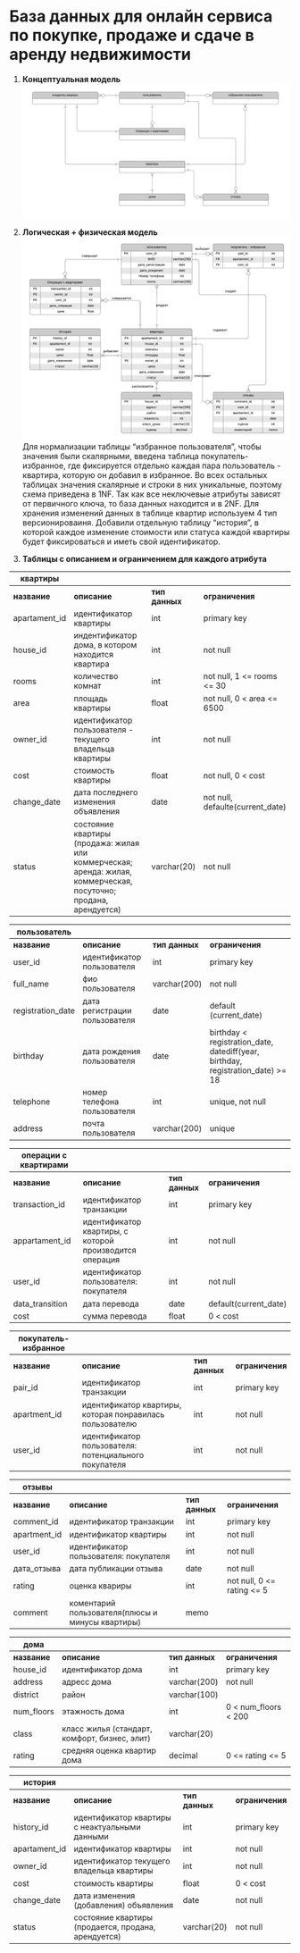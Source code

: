 # База данных для онлайн сервиса по покупке, продаже и сдаче в аренду недвижимости
1. **Концептуальная модель**
  ![Image 1](concept_model.jpg)
2. **Логическая + физическая модель**
  ![Image 2](logic_model.png)
Для нормализации таблицы “избранное пользователя”, чтобы значения были скалярными, введена таблица покупатель-избранное, где фиксируется отдельно каждая пара пользователь - квартира, которую он добавил в избранное. Во всех остальных таблицах значения скалярные и строки в них уникальные, поэтому схема приведена в 1NF.
Так как все неключевые атрибуты зависят от первичного ключа, то база данных находится и в 2NF.
Для хранения изменений данных в таблице квартир используем 4 тип версионироваиня. Добавили отдельную таблицу “история”, в которой каждое изменение стоимости или статуса каждой квартиры будет фиксироваться и иметь свой идентификатор.

3. **Таблицы с описанием и ограничением для каждого атрибута**

|квартиры  ||||
| ---------|---------|---------|---------|
| **название**  | **описание** | **тип данных** | **ограничения** |
|apartament_id|идентификатор квартиры|int|primary key|
|house_id|индентификатор дома, в котором находится квартира|int|not null|
|rooms|количество комнат|int|not null, 1 <= rooms <= 30|
|area|площадь квартиры|float|not null, 0 < area <= 6500|
|owner_id|идентификатор пользователя - текущего владельца квартиры|int|not null|
|cost|стоимость квартиры|float|not null, 0 < cost|
|change_date|дата последнего изменения объявления|date|not null, defaulte(current_date)|
|status|состояние квартиры (продажа: жилая или коммерческая; аренда: жилая, коммерческая, посуточно; продана, арендуется)|varchar(20)|not null|


|пользователь  ||||
| ---------|---------|---------|---------|
| **название**  | **описание** | **тип данных** | **ограничения** |
|user_id|идентификатор пользователя|int|primary key|
|full_name|фио пользователя|varchar(200)|not null|
|registration_date|дата регистрации пользователя|date|default (current_date)|
|birthday|дата рождения пользователя|date|birthday < registration_date, datediff(year, birthday, registration_date) >= 18|
|telephone|номер телефона пользователя|int|unique, not null|
|address|почта пользователя|varchar(200)|unique|

|операции с квартирами ||||
| ---------|---------|---------|---------|
| **название**  | **описание** | **тип данных** | **ограничения** |
|transaction_id|идентификатор транзакции|int|primary key|
|appartament_id|идентификатор квартиры, с которой  производится операция|int|not null|
|user_id|идентификатор пользователя: покупателя|int|not null|
|data_transition|дата перевода|date|default(current_date)|
|cost|сумма перевода|float|0 < cost|

|покупатель-избранное ||||
| ---------|---------|---------|---------|
| **название**  | **описание** | **тип данных** | **ограничения** |
|pair_id|идентификатор транзакции|int|primary key|
|apartment_id|идентификатор квартиры, которая понравилась пользователю|int|not null|
|user_id|идентификатор пользователя: потенциального покупателя|int|not null|

|отзывы ||||
| ---------|---------|---------|---------|
| **название**  | **описание** | **тип данных** | **ограничения** |
|comment_id|идентификатор транзакции|int|primary key|
|apartment_id|идентификатор квартиры|int|not null|
|user_id|идентификатор пользователя: покупателя|int|not null|
|дата_отзыва|дата публикации отзыва|date|not null|
|rating|оценка квариры|int|not null, 0 <= rating <= 5|
|comment|коментарий пользователя(плюсы и минусы квартиры)|memo||

|дома ||||
| ---------|---------|---------|---------|
| **название**  | **описание** | **тип данных** | **ограничения** |
|house_id|идентификатор дома|int|primary key|
|address|адресс дома|varchar(200)|not null|
|district|район|varchar(100)||
|num_floors|этажность дома|int|0 < num_floors < 200|
|class|класс жилья (стандарт, комфорт, бизнес, элит)|varchar(20)||
|rating|средняя оценка квартир дома|decimal|0 <= rating <= 5|


|история ||||
| ---------|---------|---------|---------|
| **название**  | **описание** | **тип данных** | **ограничения** |
|history_id|идентификатор квартиры с неактуальными данными|int|primary key|
|apartament_id|идентификатор квартиры|int|not  null|
|owner_id|идентификатор текущего владельца квартиры|int|not null|
|cost|стоимость квартиры|float|0 < cost|
|change_date|дата изменения (добавления) объявления|date|not null|
|status|состояние квартиры (продается, продана, арендуется)|varchar(20)|not null|








